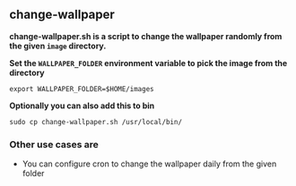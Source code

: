 ## change-wallpaper

**change-wallpaper.sh is a script to change the wallpaper randomly from the given `image` directory.**



**Set the `WALLPAPER_FOLDER` environment variable to pick the image from the directory**
````
export WALLPAPER_FOLDER=$HOME/images
````

**Optionally you can also add this to bin**
````
sudo cp change-wallpaper.sh /usr/local/bin/
````

### Other use cases are
- You can configure cron to change the wallpaper daily from the given folder
